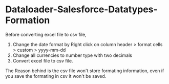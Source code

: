 # Dataloader-Salesforce-Datatypes-Formation
Before converting excel file to csv file, 
1. Change the date format by Right click on column header > format cells > custom > yyyy-mm-dd
2. Change all currencies to number type with two decimals
3. Convert excel file to csv file.

The Reason behind is the csv file won't store formating information, even if you save the formating in csv it won't be saved.
